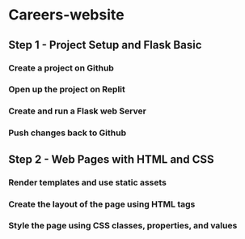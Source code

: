 # Careers-website

## Step 1 - Project Setup and Flask Basic 
### Create a project on Github
### Open up the project on Replit
### Create and run a Flask web Server 
### Push changes back to Github 

## Step 2 - Web Pages with HTML and CSS 
### Render templates and use static assets 
### Create the layout of the page using HTML tags 
### Style the page using CSS classes, properties, and values
